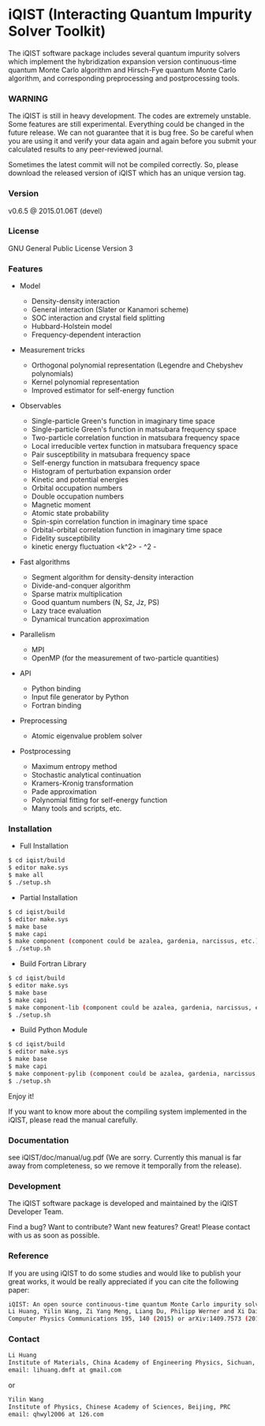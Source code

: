 # iQIST (Interacting Quantum Impurity Solver Toolkit)

The iQIST software package includes several quantum impurity solvers which implement the hybridization expansion version continuous-time quantum Monte Carlo algorithm and Hirsch-Fye quantum Monte Carlo algorithm, and corresponding preprocessing and postprocessing tools.

### WARNING

The iQIST is still in heavy development. The codes are extremely unstable. Some features are still experimental. Everything could be changed in the future release. We can not guarantee that it is bug free. So be careful when you are using it and verify your data again and again before you submit your calculated results to any peer-reviewed journal.

Sometimes the latest commit will not be compiled correctly. So, please download the released version of iQIST which has an unique version tag.

### Version

v0.6.5 @ 2015.01.06T (devel)

### License

GNU General Public License Version 3

### Features

* Model
    * Density-density interaction
    * General interaction (Slater or Kanamori scheme)
    * SOC interaction and crystal field splitting
    * Hubbard-Holstein model
    * Frequency-dependent interaction

* Measurement tricks
    * Orthogonal polynomial representation (Legendre and Chebyshev polynomials)
    * Kernel polynomial representation
    * Improved estimator for self-energy function

* Observables
    * Single-particle Green's function in imaginary time space
    * Single-particle Green's function in matsubara frequency space
    * Two-particle correlation function in matsubara frequency space
    * Local irreducible vertex function in matsubara frequency space
    * Pair susceptibility in matsubara frequency space
    * Self-energy function in matsubara frequency space
    * Histogram of perturbation expansion order
    * Kinetic and potential energies
    * Orbital occupation numbers
    * Double occupation numbers
    * Magnetic moment
    * Atomic state probability
    * Spin-spin correlation function in imaginary time space
    * Orbital-orbital correlation function in imaginary time space
    * Fidelity susceptibility
    * kinetic energy fluctuation <k^2> - <k>^2 - <k>

* Fast algorithms
    * Segment algorithm for density-density interaction
    * Divide-and-conquer algorithm
    * Sparse matrix multiplication
    * Good quantum numbers (N, Sz, Jz, PS)
    * Lazy trace evaluation
    * Dynamical truncation approximation

* Parallelism
    * MPI
    * OpenMP (for the measurement of two-particle quantities)

* API
    * Python binding
    * Input file generator by Python
    * Fortran binding

* Preprocessing
    * Atomic eigenvalue problem solver

* Postprocessing
    * Maximum entropy method
    * Stochastic analytical continuation
    * Kramers-Kronig transformation
    * Pade approximation
    * Polynomial fitting for self-energy function
    * Many tools and scripts, etc.

### Installation

* Full Installation
```sh
$ cd iqist/build
$ editor make.sys
$ make all
$ ./setup.sh
```

* Partial Installation
```sh
$ cd iqist/build
$ editor make.sys
$ make base
$ make capi
$ make component (component could be azalea, gardenia, narcissus, etc.)
$ ./setup.sh
```

* Build Fortran Library
```sh
$ cd iqist/build
$ editor make.sys
$ make base
$ make capi
$ make component-lib (component could be azalea, gardenia, narcissus, etc.)
$ ./setup.sh
```

* Build Python Module
```sh
$ cd iqist/build
$ editor make.sys
$ make base
$ make capi
$ make component-pylib (component could be azalea, gardenia, narcissus, etc.)
$ ./setup.sh
```

Enjoy it!

If you want to know more about the compiling system implemented in the iQIST, please read the manual carefully.

### Documentation

see iQIST/doc/manual/ug.pdf (We are sorry. Currently this manual is far away from completeness, so we remove it temporally from the release).

### Development

The iQIST software package is developed and maintained by the iQIST Developer Team.

Find a bug? Want to contribute? Want new features? Great! Please contact with us as soon as possible.

### Reference

If you are using iQIST to do some studies and would like to publish your great works, it would be really appreciated if you can cite the following paper:

```sh
iQIST: An open source continuous-time quantum Monte Carlo impurity solver toolkit
Li Huang, Yilin Wang, Zi Yang Meng, Liang Du, Philipp Werner and Xi Dai
Computer Physics Communications 195, 140 (2015) or arXiv:1409.7573 (2014)
```

### Contact

```sh
Li Huang
Institute of Materials, China Academy of Engineering Physics, Sichuan, PRC
email: lihuang.dmft at gmail.com
```

or

```sh
Yilin Wang
Institute of Physics, Chinese Academy of Sciences, Beijing, PRC
email: qhwyl2006 at 126.com
```
